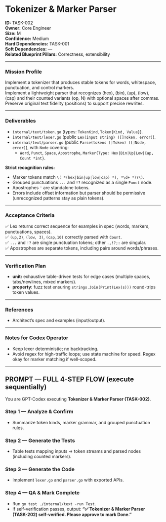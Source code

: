 # Tokenizer & Marker Parser

**ID:** TASK-002  <br>
**Owner:** Core Engineer  <br>
**Size:** M  <br>
**Confidence:** Medium  <br>
**Hard Dependencies:** TASK-001  <br>
**Soft Dependencies:** —  <br>
**Related Blueprint Pillars:** Correctness, extensibility  <br>

---

### **Mission Profile**
Implement a tokenizer that produces stable tokens for words, whitespace, punctuation, and control markers.  <br>
Implement a lightweight parser that recognizes (hex), (bin), (up), (low), (cap) and their counted variants (op, N) with optional spaces after commas.  <br>
Preserve original text fidelity (positions) to support precise rewrites.  <br>

---

### **Deliverables**
- `internal/text/token.go` (types: `TokenKind`, `Token{Kind, Value}`).
- `internal/text/lexer.go` (public `Lex(input string) ([]Token, error)`).
- `internal/text/parser.go` (public `Parse(tokens []Token) ([]Node, error)`), with `Node` covering:
  - `Word`, `Punct`, `Space`, `Apostrophe`, `Marker{Type: Hex|Bin|Up|Low|Cap, Count *int}`.

**Strict recognition rules:**
- Marker tokens match `\( *(hex|bin|up|low|cap) *(, *\d+ *)?\)`.
- Grouped punctuations `...` and `!?` recognized as a single `Punct` node.
- Apostrophes `'` are standalone tokens.
- Errors include offset information but parser should be permissive (unrecognized patterns stay as plain tokens).

---

### **Acceptance Criteria**
✅ Lex returns correct sequence for examples in spec (words, markers, punctuations, spaces).  <br>
✅ `(up,2)`, `(low, 3)`, `(cap,10)` correctly parsed with `Count`.  <br>
✅ `...` and `!?` are single punctuation tokens; other `.,!?;:` are singular.  <br>
✅ Apostrophes are separate tokens, including pairs around words/phrases.  <br>

---

### **Verification Plan**
- **unit:** exhaustive table-driven tests for edge cases (multiple spaces, tabs/newlines, mixed markers).
- **property:** fuzz test ensuring `strings.Join(Print(Lex(s)))` round-trips token values.

---

### **References**
- Architect’s spec and examples (input/output).

---

### **Notes for Codex Operator**
- Keep lexer deterministic; no backtracking.
- Avoid regex for high-traffic loops; use state machine for speed. Regex okay for marker matching if well-scoped.

---

## PROMPT — FULL 4-STEP FLOW (execute sequentially)

You are GPT-Codex executing **Tokenizer & Marker Parser (TASK-002)**.

### Step 1 — Analyze & Confirm
- Summarize token kinds, marker grammar, and grouped punctuation rules.

### Step 2 — Generate the Tests
- Table tests mapping inputs → token streams and parsed nodes (including counted markers).

### Step 3 — Generate the Code
- Implement `lexer.go` and `parser.go` with exported APIs.

### Step 4 — QA & Mark Complete
- Run `go test ./internal/text -run Test`.
- If self-verification passes, output: **“✅ Tokenizer & Marker Parser (TASK-202) self-verified. Please approve to mark Done.”**
